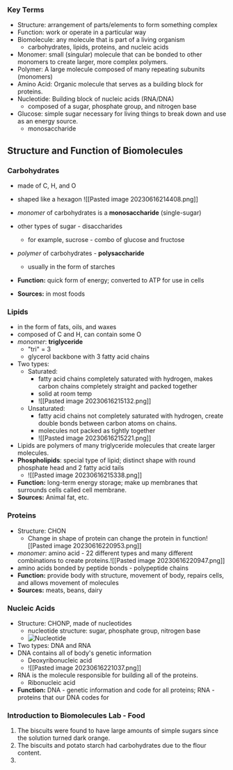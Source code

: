 ### Key Terms
- Structure: arrangement of parts/elements to form something complex
- Function: work or operate in a particular way
- Biomolecule: any molecule that is part of a living organism
	- carbohydrates, lipids, proteins, and nucleic acids
- Monomer: small (singular) molecule that can be bonded to other monomers to create larger, more complex polymers.
- Polymer: A large molecule composed of many repeating subunits (monomers)
- Amino Acid: Organic molecule that serves as a building block for proteins.
- Nucleotide: Building block of nucleic acids (RNA/DNA)
	- composed of a sugar, phosphate group, and nitrogen base
- Glucose: simple sugar necessary for living things to break down and use as an energy source.
	- monosaccharide

## Structure and Function of Biomolecules

### Carbohydrates
- made of C, H, and O
- shaped like a hexagon
![[Pasted image 20230616214408.png]]

- *monomer* of carbohydrates is a **monosaccharide** (single-sugar)
- other types of sugar - disaccharides
	- for example, sucrose - combo of glucose and fructose
- *polymer* of carbohydrates - **polysaccharide**
	- usually in the form of starches
- **Function:** quick form of energy; converted to ATP for use in cells
- **Sources:** in most foods

### Lipids
- in the form of fats, oils, and waxes
- composed of C and H, can contain some O
- *monomer*: **triglyceride**
	- "tri" = 3
	- glycerol backbone with 3 fatty acid chains
- Two types:
	- Saturated:
		- fatty acid chains completely saturated with hydrogen, makes carbon chains completely straight and packed together
		- solid at room temp
		- ![[Pasted image 20230616215132.png]]
	- Unsaturated:
		- fatty acid chains not completely saturated with hydrogen, create double bonds between carbon atoms on chains.
		- molecules not packed as tightly together
		- ![[Pasted image 20230616215221.png]]
- Lipids are polymers of many triglyceride molecules that create larger molecules.
- **Phospholipids**: special type of lipid; distinct shape with round phosphate head and 2 fatty acid tails
	- ![[Pasted image 20230616215338.png]]
- **Function:** long-term energy storage; make up membranes that surrounds cells called cell membrane.
- **Sources:** Animal fat, etc.

### Proteins
- Structure: CHON
	- Change in shape of protein can change the protein in function![[Pasted image 20230616220953.png]]
- *monomer*: amino acid - 22 different types and many different combinations to create proteins.![[Pasted image 20230616220947.png]]
- amino acids bonded by peptide bonds - polypeptide chains
- **Function:** provide body with structure, movement of body, repairs cells, and allows movement of molecules
- **Sources:** meats, beans, dairy

### Nucleic Acids
- Structure: CHONP, made of nucleotides
	- nucleotide structure: sugar, phosphate group, nitrogen base
	- ![Nucleotide](https://cedu-spw-p06.austin.utexas.edu/canvas-files/BioA-66431/unit01/lsn04/U01L04EXN08.PNG)
- Two types: DNA and RNA
- DNA contains all of body's genetic information
	- Deoxyribonucleic acid
	- ![[Pasted image 20230616221037.png]]
- RNA is the molecule responsible for building all of the proteins.
	- Ribonucleic acid
- **Function:** DNA - genetic information and code for all proteins; RNA - proteins that our DNA codes for

### Introduction to Biomolecules Lab - Food


1. The biscuits were found to have large amounts of simple sugars since the solution turned dark orange.
2. The biscuits and potato starch had carbohydrates due to the flour content.
3. 